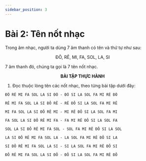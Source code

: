 ```yaml
---
sidebar_position: 3
---
```


# Bài 2: Tên nốt nhạc

Trong âm nhạc, người ta dùng 7 âm thanh có tên và thứ tự như sau:

<center>ĐÔ, RÊ, MI, FA, SOL, LA, SI</center>

7 âm thanh đó, chúng ta gọi là 7 tên nốt nhạc.

<center><b>BÀI TẬP THỰC HÀNH</b></center>

1. Đọc thuộc lòng tên các nốt nhạc, theo từng bài tập dưới đây:

```
ĐÔ RÊ MI FA SOL LA SI ĐÔ - ĐÔ SI LA SOL FA MI RÊ ĐÔ

RÊ MI FA SOL LA SI ĐÔ RÊ - RÊ ĐÔ SI LA SOL FA MI RÊ

MI FA SOL LA SI ĐÔ RÊ MI - MI RÊ ĐÔ SI LA SOL FA MI

FA SOL LA SI ĐÔ RÊ MI FA - FA MI RÊ ĐÔ SI LA SOL FA

SOL LA SI ĐÔ RÊ MI FA SOL - SOL FA MI RÊ ĐÔ SI LA SOL

LA SI ĐÔ RÊ MI FA SOL LA - LA SOL FA MI RÊ ĐÔ SI LA

SI ĐÔ RÊ MI FA SOL LA SI - SI LA SOL FA MI RÊ ĐÔ SI

ĐÔ RÊ MI FA SOL LA SI ĐÔ - ĐÔ SI LA SOL FA MI RÊ ĐÔ
```
